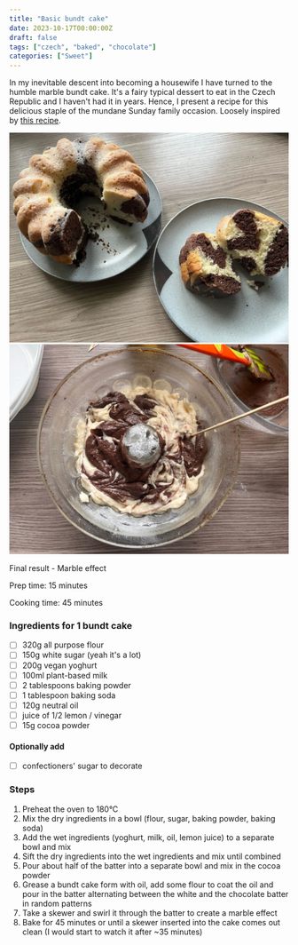```yaml
---
title: "Basic bundt cake"
date: 2023-10-17T00:00:00Z
draft: false
tags: ["czech", "baked", "chocolate"]
categories: ["Sweet"]
---
```


In my inevitable descent into becoming a housewife I have turned to the humble marble bundt cake. It's a fairy typical dessert to eat in the Czech Republic and I haven't had it in years. Hence, I present a recipe for this delicious staple of the mundane Sunday family occasion. Loosely inspired by [this recipe](https://web.archive.org/web/20230401104615/https://plantifulbakery.com/cs/vegan-mramorova-babovka/).


<div class="image-split">

![](detail.webp)
![](marble.png)

<span class="caption">Final result - Marble effect</span>
</div>

<div class="recipe" id="recipe">
Prep time: 15 minutes

Cooking time: 45 minutes

### Ingredients for 1 bundt cake
- [ ] 320g all purpose flour
- [ ] 150g white sugar (yeah it's a lot)
- [ ] 200g vegan yoghurt
- [ ] 100ml plant-based milk
- [ ] 2 tablespoons baking powder
- [ ] 1 tablespoon baking soda
- [ ] 120g neutral oil
- [ ] juice of 1/2 lemon / vinegar
- [ ] 15g cocoa powder
#### Optionally add
- [ ] confectioners' sugar to decorate

### Steps
1. Preheat the oven to 180°C
2. Mix the dry ingredients in a bowl (flour, sugar, baking powder, baking soda)
3. Add the wet ingredients (yoghurt, milk, oil, lemon juice) to a separate bowl and mix
4. Sift the dry ingredients into the wet ingredients and mix until combined
5. Pour about half of the batter into a separate bowl and mix in the cocoa powder
6. Grease a bundt cake form with oil, add some flour to coat the oil and pour in the batter alternating between the white and the chocolate batter in random patterns
7. Take a skewer and swirl it through the batter to create a marble effect
8. Bake for 45 minutes or until a skewer inserted into the cake comes out clean (I would start to watch it after ~35 minutes)

</div>
